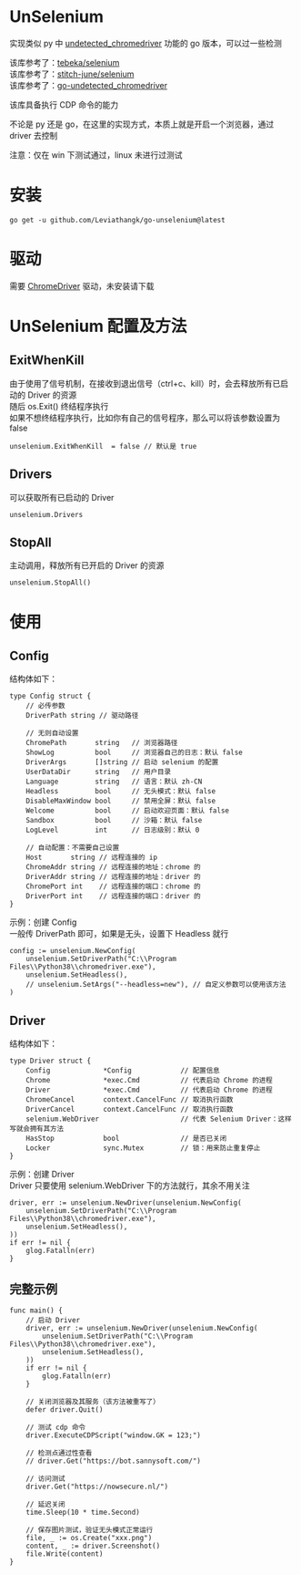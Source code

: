 # UnSelenium

实现类似 py 中 [undetected_chromedriver](https://github.com/ultrafunkamsterdam/undetected-chromedriver) 功能的 go
版本，可以过一些检测

该库参考了：[tebeka/selenium](https://github.com/tebeka/selenium)  
该库参考了：[stitch-june/selenium](https://github.com/stitch-june/selenium)  
该库参考了：[go-undetected_chromedriver](https://github.com/Davincible/go-undetected-chromedriver)  

该库具备执行 CDP 命令的能力

不论是 py 还是 go，在这里的实现方式，本质上就是开启一个浏览器，通过 driver 去控制

注意：仅在 win 下测试通过，linux 未进行过测试

# 安装

```
go get -u github.com/Leviathangk/go-unselenium@latest
```

# 驱动

需要 [ChromeDriver](https://registry.npmmirror.com/binary.html?path=chromedriver/) 驱动，未安装请下载

# UnSelenium 配置及方法

## ExitWhenKill

由于使用了信号机制，在接收到退出信号（ctrl+c、kill）时，会去释放所有已启动的 Driver 的资源  
随后 os.Exit() 终结程序执行  
如果不想终结程序执行，比如你有自己的信号程序，那么可以将该参数设置为 false

```
unselenium.ExitWhenKill  = false // 默认是 true
```

## Drivers

可以获取所有已启动的 Driver

```
unselenium.Drivers
```

## StopAll

主动调用，释放所有已开启的 Driver 的资源

```
unselenium.StopAll()
```

# 使用

## Config

结构体如下：

```
type Config struct {
	// 必传参数
	DriverPath string // 驱动路径

	// 无则自动设置
	ChromePath       string   // 浏览器路径
	ShowLog          bool     // 浏览器自己的日志：默认 false
	DriverArgs       []string // 启动 selenium 的配置
	UserDataDir      string   // 用户目录
	Language         string   // 语言：默认 zh-CN
	Headless         bool     // 无头模式：默认 false
	DisableMaxWindow bool     // 禁用全屏：默认 false
	Welcome          bool     // 启动欢迎页面：默认 false
	Sandbox          bool     // 沙箱：默认 false
	LogLevel         int      // 日志级别：默认 0

	// 自动配置：不需要自己设置
	Host       string // 远程连接的 ip
	ChromeAddr string // 远程连接的地址：chrome 的
	DriverAddr string // 远程连接的地址：driver 的
	ChromePort int    // 远程连接的端口：chrome 的
	DriverPort int    // 远程连接的端口：driver 的
}
```

示例：创建 Config  
一般传 DriverPath 即可，如果是无头，设置下 Headless 就行

```
config := unselenium.NewConfig(
    unselenium.SetDriverPath("C:\\Program Files\\Python38\\chromedriver.exe"),
    unselenium.SetHeadless(),
    // unselenium.SetArgs("--headless=new"), // 自定义参数可以使用该方法
)
```

## Driver

结构体如下：

```
type Driver struct {
	Config             *Config            // 配置信息
	Chrome             *exec.Cmd          // 代表启动 Chrome 的进程
	Driver             *exec.Cmd          // 代表启动 Chrome 的进程
	ChromeCancel       context.CancelFunc // 取消执行函数
	DriverCancel       context.CancelFunc // 取消执行函数
	selenium.WebDriver                    // 代表 Selenium Driver：这样写就会拥有其方法
	HasStop            bool               // 是否已关闭
	Locker             sync.Mutex         // 锁：用来防止重复停止
}
```

示例：创建 Driver  
Driver 只要使用 selenium.WebDriver 下的方法就行，其余不用关注

```
driver, err := unselenium.NewDriver(unselenium.NewConfig(
    unselenium.SetDriverPath("C:\\Program Files\\Python38\\chromedriver.exe"),
    unselenium.SetHeadless(),
))
if err != nil {
    glog.Fatalln(err)
}
```

## 完整示例

```
func main() {
	// 启动 Driver
	driver, err := unselenium.NewDriver(unselenium.NewConfig(
		unselenium.SetDriverPath("C:\\Program Files\\Python38\\chromedriver.exe"),
		unselenium.SetHeadless(),
	))
	if err != nil {
		glog.Fatalln(err)
	}

	// 关闭浏览器及其服务（该方法被重写了）
	defer driver.Quit()

	// 测试 cdp 命令
	driver.ExecuteCDPScript("window.GK = 123;")

	// 检测点通过性查看
	// driver.Get("https://bot.sannysoft.com/")

	// 访问测试
	driver.Get("https://nowsecure.nl/")

	// 延迟关闭
	time.Sleep(10 * time.Second)

	// 保存图片测试，验证无头模式正常运行
	file, _ := os.Create("xxx.png")
	content, _ := driver.Screenshot()
	file.Write(content)
}
```